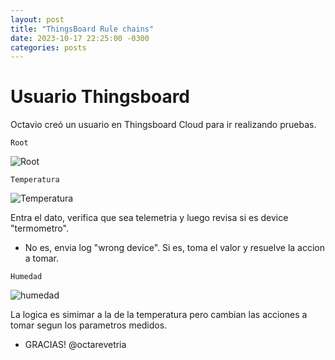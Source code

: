 ```yaml
---
layout: post
title: "ThingsBoard Rule chains"
date: 2023-10-17 22:25:00 -0300
categories: posts
---
```


# Usuario Thingsboard

Octavio creó un usuario en Thingsboard Cloud para ir realizando pruebas.

`Root`

![Root](/proyecto-plant-o-matic/blob/assets/Root.jpg)

`Temperatura`

![Temperatura](/proyecto-plant-o-matic/blob/assets/Temperatura.jpg)

Entra el dato, verifica que sea telemetria y luego revisa si es device "termometro".
- No es, envia log "wrong device". Si es, toma el valor y resuelve la accion a tomar.
  
`Humedad`

![humedad](proyecto-plant-o-matic/assets/humedad.jpg)

La logica es simimar a la de la temperatura pero cambian las acciones a tomar segun los parametros medidos.
- GRACIAS! @octarevetria

